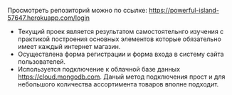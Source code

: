 


Просмотреть репозиторий можно по ссылке: https://powerful-island-57647.herokuapp.com/login
- Текущий проек является результатом самостоятельнго изучения с практикой построения основных 
элементов которые обязательно имеет каждый интернет магазин. 
- Осуществлена форма регистрации и форма входа 
в систему сайта пользователей. 
- Используется подключение к облачной базе данных https://cloud.mongodb.com. 
Даный метод подключения прост и для небольшого количества ассортимента товаров вполне подходит.  

